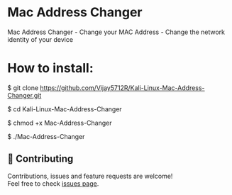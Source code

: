 # Mac Address Changer
Mac Address Changer - Change your MAC Address - Change the network identity of your device


# How to install: 

$ git clone https://github.com/Vijay5712R/Kali-Linux-Mac-Address-Changer.git

$ cd Kali-Linux-Mac-Address-Changer

$ chmod +x Mac-Address-Changer

$ ./Mac-Address-Changer



## 🤝 Contributing

Contributions, issues and feature requests are welcome!<br />Feel free to check [issues page](https://github.com/Vijay5712R/Kali-Linux-Mac-Address-Changer/issues).
